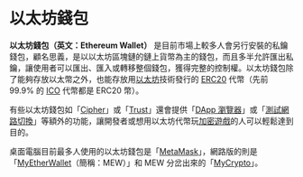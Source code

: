 # 以太坊錢包

**以太坊錢包（英文：Ethereum Wallet）** 是目前市場上較多人會另行安裝的私鑰錢包，顧名思義，是以以太坊區塊鏈的鏈上貨幣為主的錢包，而且多半允許匯出私鑰，讓使用者可以匯出、匯入或轉移整個錢包，獲得完整的控制權。以太坊錢包除了能夠存放以太幣之外，也能存放用[以太坊](../../yi-tai-fang-he-yi-tai.md)技術發行的 [ERC20](../../erc20-1.md) 代幣（先前 99.9% 的 [ICO](../../tong/) 代幣都是 ERC20 幣）。

有些以太坊錢包如「[Cipher](../../untitled/cipher.md)」或「[Trust](../../untitled/trust-wallet.md)」還會提供「[DApp 瀏覽器](../../qu-zhong-xin-hua-yong-dapp/dapp-qi.md)」或「[測試網路切換](../../undefined-3/undefined-8/)」等額外的功能，讓開發者或想用以太坊代幣玩[加密遊戲](../../qu-zhong-xin-hua-yong-dapp/undefined-1.md)的人可以輕鬆達到目的。

桌面電腦目前最多人使用的以太坊錢包是「[MetaMask](../../untitled/metamask.md)」，網路版的則是「[MyEtherWallet](jian-bao/myetherwallet.md)（簡稱：MEW）」和 MEW 分岔出來的「[MyCrypto](https://mycrypto.com/)」。

